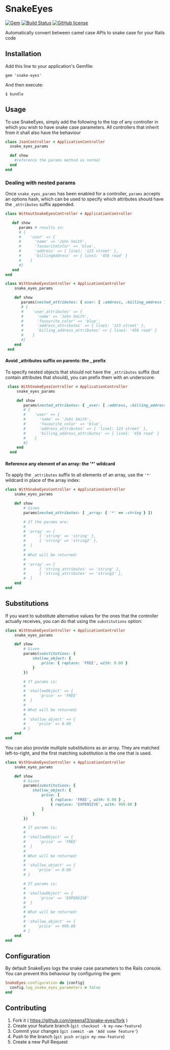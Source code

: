 # SnakeEyes

[![Gem](https://img.shields.io/gem/dt/snake-eyes.svg)]()
[![Build Status](https://travis-ci.org/greena13/snake-eyes.svg)](https://travis-ci.org/greena13/snake-eyes)
[![GitHub license](https://img.shields.io/github/license/greena13/snake-eyes.svg)](https://github.com/greena13/snake-eyes/blob/master/LICENSE)

Automatically convert between camel case APIs to snake case for your Rails code

## Installation

Add this line to your application's Gemfile:

    gem 'snake-eyes'

And then execute:

    $ bundle

## Usage

To use SnakeEyes, simply add the following to the top of any controller in which you wish to have snake case parameters. All controllers that inherit from it shall also have the behaviour

```ruby
class JsonController < ApplicationController
  snake_eyes_params

  def show
    #reference the params method as normal
  end
end
```

### Dealing with nested params

Once `snake_eyes_params` has been enabled for a controller, `params` accepts an options hash, which can be used to specify which attributes should have the `_attributes` suffix appended.

 ```ruby
 class WithoutSnakeEyesController < ApplicationController

    def show
       params # results in:
       # {
       #    'user' => {
       #      'name' => 'John Smith',
       #      'favouriteColor' => 'blue',
       #      'address' => { line1: '123 street' },
       #      'billingAddress' => { line1: '456 road' }
       #    }
       #}
    end
 end

 class WithSnakeEyesController < ApplicationController
     snake_eyes_params

     def show
        params(nested_attributes: { user: [ :address, :billing_address ] }) # results in:
        # {
        #    'user_attributes' => {
        #      'name' => 'John Smith',
        #      'favourite_color' => 'blue',
        #      'address_attributes' => { line1: '123 street' },
        #      'billing_address_attributes' => { line1: '456 road' }
        #    }
        #}
     end
  end
 ```

#### Avoid _attributes suffix on parents: the _ prefix

To specify nested objects that should not have the `_attributes` suffix (but contain attributes that should), you can prefix them with an underscore:


```ruby
 class WithSnakeEyesController < ApplicationController
     snake_eyes_params

     def show
        params(nested_attributes: { _user: [ :address, :billing_address ] }) # results in:
        # {
        #    'user' => {
        #      'name' => 'John Smith',
        #      'favourite_color' => 'blue',
        #      'address_attributes' => { 'line1: 123 street' },
        #      'billing_address_attributes' => { line1: '456 road' }
        #    }
        #}
     end
  end
 ```

#### Reference any element of an array: the '*' wildcard

To apply the `_attributes` suffix to all elements of an array, use the `'*'` wildcard in place of the array index:

```ruby
class WithSnakeEyesController < ApplicationController
    snake_eyes_params

    def show
        # Given
        params(nested_attributes: [ _array: { '*' => :string } ])

        # If the params are:
        #
        # 'array' => [
        #      { 'string' => 'string' },
        #      { 'string' => 'string2' },
        #  ]
        #
        # What will be returned:
        #
        # 'array' => [
        #      { 'string_attributes' => 'string' },
        #      { 'string_attributes' => 'string2' },
        #  ]
    end
end
```

## Substitutions

If you want to substitute alternative values for the ones that the controller actually receives, you can do that using the `substitutions` option:

```ruby
class WithSnakeEyesController < ApplicationController
    snake_eyes_params

    def show
        # Given
        params(substitutions: {
            shallow_object: {
                price: { replace: 'FREE', with: 0.00 }
            }
        })

        # If params is:
        #
        # 'shallowObject' => {
        #      'price' => 'FREE'
        #  }
        #
        # What will be returned:
        #
        # 'shallow_object' => {
        #     'price' => 0.00
        # }
    end
end
```

You can also provide multiple substitutions as an array. They are matched left-to-right, and the first matching substitution is the one that is used.

```ruby
class WithSnakeEyesController < ApplicationController
    snake_eyes_params

    def show
        # Given
        params(substitutions: {
            shallow_object: {
                price: [
                    { replace: 'FREE', with: 0.00 } ,
                    { replace: 'EXPENSIVE', with: 999.00 }
                ]
            }
        })

        # If params is:
        #
        # 'shallowObject' => {
        #      'price' => 'FREE'
        #  }
        #
        # What will be returned:
        #
        # 'shallow_object' => {
        #     'price' => 0.00
        # }

        # If params is:
        #
        # 'shallowObject' => {
        #      'price' => 'EXPENSIVE'
        #  }
        #
        # What will be returned:
        #
        # 'shallow_object' => {
        #     'price' => 999.00
        # }
    end
end
```

## Configuration

By default SnakeEyes logs the snake case parameters to the Rails console. You can prevent this behaviour by configuring the gem:

```ruby
SnakeEyes.configuration do |config|
  config.log_snake_eyes_parameters = false
end
```

## Contributing

1. Fork it ( https://github.com/greena13/snake-eyes/fork )
2. Create your feature branch (`git checkout -b my-new-feature`)
3. Commit your changes (`git commit -am 'Add some feature'`)
4. Push to the branch (`git push origin my-new-feature`)
5. Create a new Pull Request
